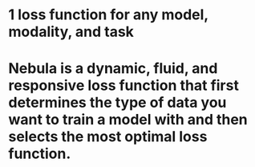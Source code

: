 # 1 loss function for any model, modality, and task


# Nebula is a dynamic, fluid, and responsive loss function that first determines the type of data you want to train a model with and then  selects the most optimal loss function.

